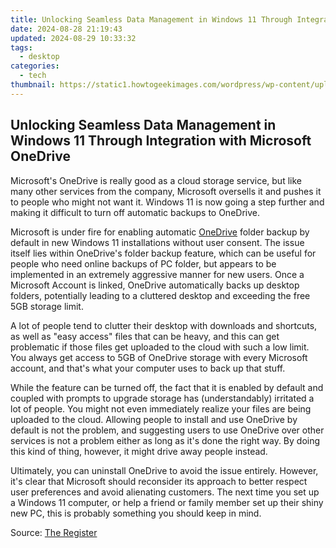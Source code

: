 ```yaml
---
title: Unlocking Seamless Data Management in Windows 11 Through Integration with Microsoft OneDrive
date: 2024-08-28 21:19:43
updated: 2024-08-29 10:33:32
tags:
  - desktop
categories:
  - tech
thumbnail: https://static1.howtogeekimages.com/wordpress/wp-content/uploads/2024/01/windows-11-logo.jpg
---
```


## Unlocking Seamless Data Management in Windows 11 Through Integration with Microsoft OneDrive

Microsoft's OneDrive is really good as a cloud storage service, but like many other services from the company, Microsoft oversells it and pushes it to people who might not want it. Windows 11 is now going a step further and making it difficult to turn off automatic backups to OneDrive.

 Microsoft is under fire for enabling automatic [OneDrive](https://youtube-lab.techidaily.com/024-approved-expand-your-knowledge-elite-15-sci-yt-channels-list/) folder backup by default in new Windows 11 installations without user consent. The issue itself lies within OneDrive's folder backup feature, which can be useful for people who need online backups of PC folder, but appears to be implemented in an extremely aggressive manner for new users. Once a Microsoft Account is linked, OneDrive automatically backs up desktop folders, potentially leading to a cluttered desktop and exceeding the free 5GB storage limit.

 A lot of people tend to clutter their desktop with downloads and shortcuts, as well as "easy access" files that can be heavy, and this can get problematic if those files get uploaded to the cloud with such a low limit. You always get access to 5GB of OneDrive storage with every Microsoft account, and that's what your computer uses to back up that stuff.

 While the feature can be turned off, the fact that it is enabled by default and coupled with prompts to upgrade storage has (understandably) irritated a lot of people. You might not even immediately realize your files are being uploaded to the cloud. Allowing people to install and use OneDrive by default is not the problem, and suggesting users to use OneDrive over other services is not a problem either as long as it's done the right way. By doing this kind of thing, however, it might drive away people instead.

 Ultimately, you can uninstall OneDrive to avoid the issue entirely. However, it's clear that Microsoft should reconsider its approach to better respect user preferences and avoid alienating customers. The next time you set up a Windows 11 computer, or help a friend or family member set up their shiny new PC, this is probably something you should keep in mind.

 Source: [The Register](https://www.theregister.com/2024/06/26/microsoft%5Fmakes%5Fonedrive%5Favoidance%5Ftrickier/)

<ins class="adsbygoogle"
     style="display:block"
     data-ad-format="autorelaxed"
     data-ad-client="ca-pub-7571918770474297"
     data-ad-slot="1223367746"></ins>



<ins class="adsbygoogle"
     style="display:block"
     data-ad-client="ca-pub-7571918770474297"
     data-ad-slot="8358498916"
     data-ad-format="auto"
     data-full-width-responsive="true"></ins>
